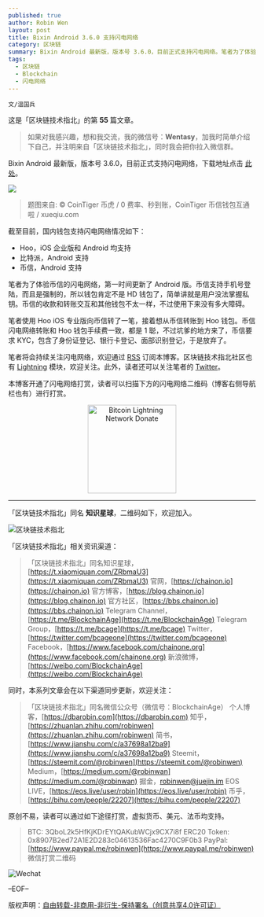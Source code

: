 ```yaml
---
published: true
author: Robin Wen
layout: post
title: Bixin Android 3.6.0 支持闪电网络
category: 区块链
summary: Bixin Android 最新版，版本号 3.6.0，目前正式支持闪电网络。笔者为了体验币信的闪电网络，第一时间更新了 Android 版。币信支持手机号登陆，而且是强制的，所以钱包肯定不是 HD 钱包了，简单讲就是用户没法掌握私钥。币信的收款和转账交互和其他钱包不太一样，不过使用下来没有多大障碍。
tags:
  - 区块链
  - Blockchain
  - 闪电网络
---
```


`文/温国兵`

这是「区块链技术指北」的第 **55** 篇文章。

> 如果对我感兴趣，想和我交流，我的微信号：**Wentasy**，加我时简单介绍下自己，并注明来自「区块链技术指北」，同时我会把你拉入微信群。

Bixin Android 最新版，版本号 3.6.0，目前正式支持闪电网络，下载地址点击 [此处](https://bixin.com/webapp)。

![](https://cdn.wenguobing.com/swNyoA9.jpg)

> 题图来自: © CoinTiger 币虎 / 0 费率、秒到账，CoinTiger 币信钱包互通啦 / xueqiu.com

截至目前，国内钱包支持闪电网络情况如下：

* Hoo，iOS 企业版和 Android 均支持
* 比特派，Android 支持
* 币信，Android 支持

笔者为了体验币信的闪电网络，第一时间更新了 Android 版。币信支持手机号登陆，而且是强制的，所以钱包肯定不是 HD 钱包了，简单讲就是用户没法掌握私钥。币信的收款和转账交互和其他钱包不太一样，不过使用下来没有多大障碍。

笔者使用 Hoo iOS 专业版向币信转了一笔，接着想从币信转账到 Hoo 钱包。币信闪电网络转账和 Hoo 钱包手续费一致，都是 1 聪，不过坑爹的地方来了，币信要求 KYC，包含了身份证登记、银行卡登记、面部识别登记，于是放弃了。

笔者将会持续关注闪电网络，欢迎通过 [RSS](https://dbarobin.com/feed.xm) 订阅本博客。区块链技术指北社区也有 [Lightning](https://bbs.chainon.io/t/lightning) 模块，欢迎关注。此外，读者还可以关注笔者的 [Twitter](https://twitter.com/vrwio)。

本博客开通了闪电网络打赏，读者可以扫描下方的闪电网络二维码（博客右侧导航栏也有）进行打赏。

<center><img title="Bitcoin Lightning Network Donate" width="180" height="180" src="https://lnd.hoo.com/api/generate?openid=TruSwjrK2q57V484Tf0u&isimg=1" alt="Bitcoin Lightning Network Donate"/></center>

***

「区块链技术指北」同名 **知识星球**，二维码如下，欢迎加入。

![区块链技术指北](https://cdn.wenguobing.com/3YzonTR.png)

「区块链技术指北」相关资讯渠道：

> 「区块链技术指北」同名知识星球，[https://t.xiaomiquan.com/ZRbmaU3](https://t.xiaomiquan.com/ZRbmaU3)
> 官网，[https://chainon.io](https://chainon.io)
> 官方博客，[https://blog.chainon.io](https://blog.chainon.io)
> 官方社区，[https://bbs.chainon.io](https://bbs.chainon.io)
> Telegram Channel，[https://t.me/BlockchainAge](https://t.me/BlockchainAge)
> Telegram Group，[https://t.me/bcage](https://t.me/bcage)
> Twitter，[https://twitter.com/bcageone](https://twitter.com/bcageone)
> Facebook，[https://www.facebook.com/chainone.org](https://www.facebook.com/chainone.org)
> 新浪微博，[https://weibo.com/BlockchainAge](https://weibo.com/BlockchainAge)

同时，本系列文章会在以下渠道同步更新，欢迎关注：

> 「区块链技术指北」同名微信公众号（微信号：BlockchainAge）
> 个人博客，[https://dbarobin.com](https://dbarobin.com)
> 知乎，[https://zhuanlan.zhihu.com/robinwen](https://zhuanlan.zhihu.com/robinwen)
> 简书，[https://www.jianshu.com/c/a37698a12ba9](https://www.jianshu.com/c/a37698a12ba9)
> Steemit，[https://steemit.com/@robinwen](https://steemit.com/@robinwen)
> Medium，[https://medium.com/@robinwan](https://medium.com/@robinwan)
> 掘金，[robinwen@juejin.im](https://juejin.im/user/5673ccae60b2260ee435f89a/posts)
> EOS LIVE，[https://eos.live/user/robin](https://eos.live/user/robin)
> 币乎，[https://bihu.com/people/22207](https://bihu.com/people/22207)

原创不易，读者可以通过如下途径打赏，虚拟货币、美元、法币均支持。

> BTC: 3QboL2k5HfKjKDrEYtQAKubWCjx9CX7i8f
> ERC20 Token: 0x8907B2ed72A1E2D283c04613536Fac4270C9F0b3
> PayPal: [https://www.paypal.me/robinwen](https://www.paypal.me/robinwen)
> 微信打赏二维码

![Wechat](https://cdn.wenguobing.com/SzoNl5b.jpg)

–EOF–

版权声明：[自由转载-非商用-非衍生-保持署名（创意共享4.0许可证）](http://creativecommons.org/licenses/by-nc-nd/4.0/deed.zh)

